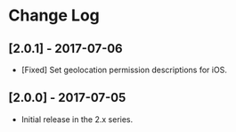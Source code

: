 # Change Log

## [2.0.1] - 2017-07-06
- [Fixed] Set geolocation permission descriptions for iOS.

## [2.0.0] - 2017-07-05
- Initial release in the 2.x series.
